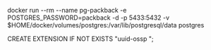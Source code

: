 docker run --rm   --name pg-packback -e POSTGRES_PASSWORD=packback -d -p 5433:5432 -v $HOME/docker/volumes/postgres:/var/lib/postgresql/data  postgres

CREATE EXTENSION IF NOT EXISTS "uuid-ossp ";